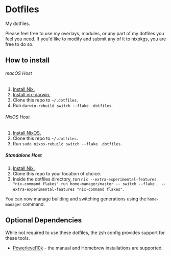# Dotfiles

My dotfiles.

Please feel free to use my overlays, modules, or any part of my dotfiles you feel you need. If you'd like to modify and submit any of it to nixpkgs, you are free to do so.

## How to install

###### macOS Host

1. [Install Nix.](https://nixos.org/download.html)
2. [Install nix-darwin.](https://github.com/LnL7/nix-darwin#install)
3. Clone this repo to `~/.dotfiles`.
4. Run `darwin-rebuild switch --flake .dotfiles`.

###### NixOS Host

1. [Install NixOS.](https://nixos.org/download.html)
2. Clone this repo to `~/.dotfiles`.
3. Run `sudo nixos-rebuild switch --flake .dotfiles`.

##### Standalone Host

1. [Install Nix.]()
2. Clone this repo to your location of choice.
3. Inside the dotfiles directory, run `nix --extra-experimental-features "nix-command flakes" run home-manager/master -- switch --flake . --extra-experimental-features "nix-command flakes"`.

You can now manage building and switching generations using the `home-manager` command.

## Optional Dependencies

While not required to use these dotfiles, the zsh config provides support for these tools.

- [Powerlevel10k](https://github.com/romkatv/powerlevel10k#installation) - the manual and Homebrew installations are supported.
